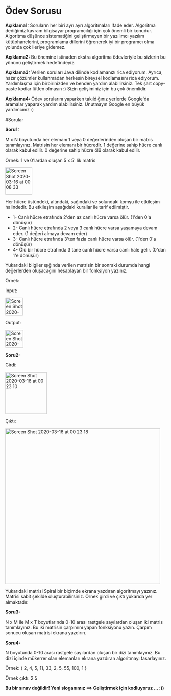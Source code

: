 
# Ödev Sorusu

**Açıklama1:** Soruların her biri ayrı ayrı algoritmaları ifade eder. Algoritma dediğimiz kavram bilgisayar programcılığı için çok önemli bir konudur.
Algoritma düşünce sistematiğini geliştirmeyen bir yazılımcı yazılım kütüphanelerini, programlama dillerini öğrenerek iyi bir programcı olma yolunda çok ileriye gidemez.

**Açıklama2:** Bu önemine istinaden ekstra algoritma ödevleriyle bu sizlerin bu yönünü geliştirmek hedefindeyiz.

**Açıklama3:** Verilen soruları Java dilinde kodlamanızı rica ediyorum. Ayrıca, hazır çözümler kullanmadan herkesin bireysel kodlamasını rica ediyorum.
Yardımlaşma için birbirinizden ve benden yardım alabilirsiniz. Tek şart copy-paste kodlar lütfen olmasın :) Sizin gelişiminiz için bu çok önemlidir.

**Açıklama4:** Ödev sorularını yaparken takıldığınız yerlerde Google'da aramalar yaparak yardım alabilirsiniz. Unutmayın Google en büyük yardımcınız :)

#Sorular

**Soru1:** 

M x N boyutunda her elemanı 1 veya 0 değerlerinden oluşan bir matris tanımlayınız. 
Matrisin her elemanı bir hücredir. 
1 değerine sahip hücre canlı olarak kabul edilir.
0 değerine sahip hücre ölü olarak kabul edilir.

Örnek: 1 ve 0'lardan oluşan 5 x 5' lik matris 

<img width="84" alt="Screen Shot 2020-03-16 at 00 08 33" src="https://user-images.githubusercontent.com/2838457/76711010-1313d200-671d-11ea-80f0-5842d3036e42.png">

Her hücre üstündeki, altındaki, sağındaki ve solundaki komşu ile etkileşim halindedir.
Bu etkileşim aşağıdaki kurallar ile tarif edilmiştir.

- 1- Canlı hücre etrafında 2'den az canlı hücre varsa ölür. (1'den 0'a dönüşür)
- 2- Canlı hücre etrafında 2 veya 3 canlı hücre varsa yaşamaya devam eder. (1 değeri almaya devam eder)
- 3- Canlı hücre etrafında 3'ten fazla canlı hücre varsa ölür. (1'den 0'a dönüşür)
- 4- Ölü bir hücre etrafında 3 tane canlı hücre varsa canlı hale gelir. (0'dan 1'e dönüşür)


Yukarıdaki bilgiler ışığında verilen matrisin bir sonraki durumda hangi değerlerden oluşacağını hesaplayan bir fonksiyon yazınız.

Örnek:

Input: 

<img width="55" alt="Screen Shot 2020-03-16 at 00 08 40" src="https://user-images.githubusercontent.com/2838457/76711011-1444ff00-671d-11ea-8006-26a294e73c21.png">

Output: 

<img width="56" alt="Screen Shot 2020-03-16 at 00 08 47" src="https://user-images.githubusercontent.com/2838457/76711012-14dd9580-671d-11ea-94c8-da35c0493e64.png">


**Soru2:**

Girdi:

<img width="130" alt="Screen Shot 2020-03-16 at 00 23 10" src="https://user-images.githubusercontent.com/2838457/76711013-14dd9580-671d-11ea-9157-93452af607cc.png">

Çıktı:

<img width="485" alt="Screen Shot 2020-03-16 at 00 23 18" src="https://user-images.githubusercontent.com/2838457/76711014-160ec280-671d-11ea-8493-4f574e8d955b.png">

Yukarıdaki matrisi Spiral bir biçimde ekrana yazdıran algoritmayı yazınız. Matrisi sabit şekilde oluşturabilirsiniz. Örnek girdi ve çıktı yukarıda yer almaktadır.


**Soru3:**

N x M ile M x T boyutlarında 0-10 arası rastgele sayılardan oluşan iki matris tanımlayınız. Bu iki matrisin çarpımını yapan fonksiyonu yazın. Çarpım sonucu oluşan matrisi ekrana yazdırın.


**Soru4:**

N boyutunda 0-10 arası rastgele sayılardan oluşan bir dizi tanımlayınız. Bu dizi içinde mükerrer olan elemanları ekrana yazdıran algoritmayı tasarlayınız.

Örnek: { 2, 4, 5, 11, 33, 2, 5, 55, 100, 1 }

Örnek çıktı:
2
5

**Bu bir sınav değildir! Yeni sloganımız ==> Geliştirmek için kodluyoruz ... :))**
